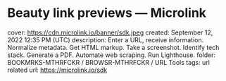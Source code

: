 # Beauty link previews — Microlink

cover: https://cdn.microlink.io/banner/sdk.jpeg
created: September 12, 2022 12:35 PM (UTC)
description: Enter a URL, receive information. Normalize metadata. Get HTML markup. Take a screenshot. Identify tech stack. Generate a PDF. Automate web scraping. Run Lighthouse.
folder: BOOKMRKS-MTHRFCKR / BROWSR-MTHRFCKR / URL Tools
tags: url related
url: https://microlink.io/sdk